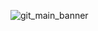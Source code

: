 ![git_main_banner](https://github.com/user-attachments/assets/8bdc1828-aaab-4d15-b828-21075ee62624)
